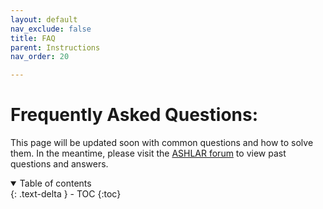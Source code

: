 ```yaml
---
layout: default
nav_exclude: false
title: FAQ
parent: Instructions
nav_order: 20

---
```

# Frequently Asked Questions:

This page will be updated soon with common questions and how to solve them. In the meantime, please visit the [ASHLAR forum](https://forum.image.sc/tag/ashlar) to view past questions and answers.

<details open markdown="block">
  <summary>
    Table of contents
  </summary>
  {: .text-delta }
  - TOC
{:toc}
</details>